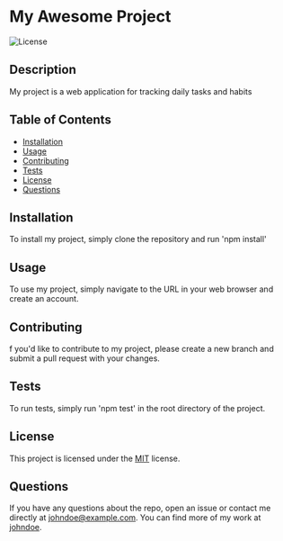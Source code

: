 
# My Awesome Project

![License](https://img.shields.io/badge/License-MIT-yellow.svg)

## Description

My project is a web application for tracking daily tasks and habits

## Table of Contents

- [Installation](#installation)
- [Usage](#usage)
- [Contributing](#contributing)
- [Tests](#tests)
- [License](#license)
- [Questions](#questions)

## Installation

To install my project, simply clone the repository and run 'npm install'

## Usage

To use my project, simply navigate to the URL in your web browser and create an account.

## Contributing

f you'd like to contribute to my project, please create a new branch and submit a pull request with your changes.

## Tests

To run tests, simply run 'npm test' in the root directory of the project.

## License

This project is licensed under the [MIT](https://img.shields.io/badge/License-MIT-yellow.svg) license.

## Questions

If you have any questions about the repo, open an issue or contact me directly at <a href="mailto:johndoe@example.com">johndoe@example.com</a>. You can find more of my work at <a href="https://github.com/johndoe">johndoe</a>.
